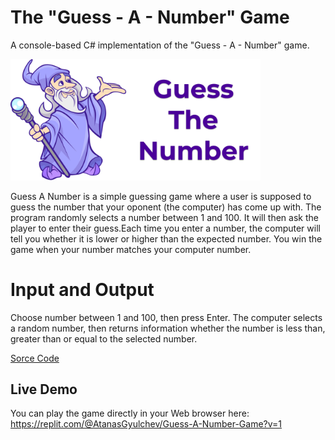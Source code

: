 # The "Guess - A - Number" Game
A console-based C# implementation of the "Guess - A - Number" game.




<img alt="Image" width = "400 px" src= "https://raw.githubusercontent.com/thiagodnf/guess-the-number/master/images/logo.png?token=AAG9XwrL-t72tifQ-eA47lewNBqqV9Nwks5cDnuJwA%3D%3D"/>





Guess A Number is a simple guessing game where a user is supposed to guess the number that your oponent (the computer) has come up
with. The program randomly selects a number between 1 and 100. It will then ask the player to enter their guess.Each time you enter a number,
the computer will tell you whether it is lower or higher than the expected number.
You win the game when your number matches your computer number.

# Input and Output
Choose number between 1 and 100, then press Enter.
The computer selects a random number, then returns information whether the number is less than, greater than or equal to the selected number.

[Sorce Code](GuessANumber/GuessANumber.cs)


## Live Demo
You can play the game directly in your Web browser here:
https://replit.com/@AtanasGyulchev/Guess-A-Number-Game?v=1


